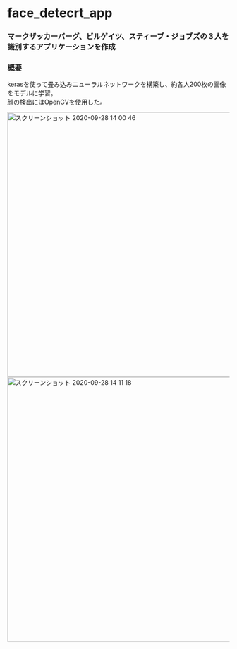 # face_detecrt_app

### マークザッカーバーグ、ビルゲイツ、スティーブ・ジョブズの３人を識別するアプリケーションを作成

### 概要
 kerasを使って畳み込みニューラルネットワークを構築し、約各人200枚の画像をモデルに学習。<br>
 顔の検出にはOpenCVを使用した。
 

<img width="600" alt="スクリーンショット 2020-09-28 14 00 46" src="https://user-images.githubusercontent.com/55049751/94392464-4d156480-0193-11eb-8834-49b58d21ed79.png">

<img width="600" alt="スクリーンショット 2020-09-28 14 11 18" src="https://user-images.githubusercontent.com/55049751/94392867-84384580-0194-11eb-9a45-9fefa01f0e42.png">
